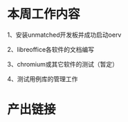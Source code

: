 # 本周工作内容

1、安装unmatched开发板并成功启动oerv

2、libreoffice各软件的文档编写

3、chromium或其它软件的测试（暂定）

4、测试用例库的管理工作

# 产出链接
